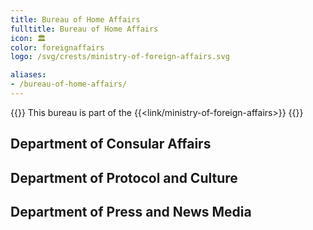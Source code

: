 ```yaml
---
title: Bureau of Home Affairs
fulltitle: Bureau of Home Affairs
icon: 🏛️
color: foreignaffairs
logo: /svg/crests/ministry-of-foreign-affairs.svg

aliases:
- /bureau-of-home-affairs/
---
```

{{<note series>}}
 This bureau is part of the {{<link/ministry-of-foreign-affairs>}}
{{</note>}}

## Department of Consular Affairs
## Department of Protocol and Culture
## Department of Press and News Media